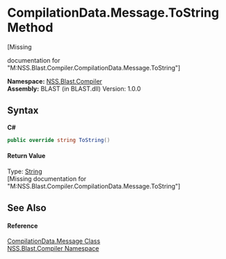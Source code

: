 # CompilationData.Message.ToString Method 
 

\[Missing <summary> documentation for "M:NSS.Blast.Compiler.CompilationData.Message.ToString"\]

**Namespace:**&nbsp;<a href="N_NSS_Blast_Compiler">NSS.Blast.Compiler</a><br />**Assembly:**&nbsp;BLAST (in BLAST.dll) Version: 1.0.0

## Syntax

**C#**<br />
``` C#
public override string ToString()
```


#### Return Value
Type: <a href="https://docs.microsoft.com/dotnet/api/system.string" target="_blank" rel="noopener noreferrer">String</a><br />\[Missing <returns> documentation for "M:NSS.Blast.Compiler.CompilationData.Message.ToString"\]

## See Also


#### Reference
<a href="T_NSS_Blast_Compiler_CompilationData_Message">CompilationData.Message Class</a><br /><a href="N_NSS_Blast_Compiler">NSS.Blast.Compiler Namespace</a><br />